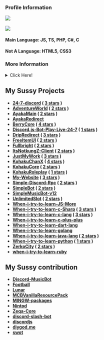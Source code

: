 <h3><b>Profile Information</b></h3>
    <a href="https://KohakuChan.my.to">
        <img src="https://count.getloli.com/get/@MelidaZ?theme=moebooru" />
    </a>
    <br>
    <br>
    <a href="https://KohakuChan.my.to">
        <img src="https://discord.c99.nl/widget/theme-1/568093374662311956.png"></a>
    </a>

#### Main Language: JS, TS, PHP, C#, C
#### Not A Language: HTML5, CSS3

### More Information
<details>
  <summary>Click Here!</summary>
<div align="left">
    <h3><b>Github Stats<b></h3>
    <a href="https://KohakuChan.my.to">
        <img
            src="https://github-readme-stats.vercel.app/api?username=MelidaZ&include_all_commits=true&count_private=true&theme=react" />
    </a>
    <br>
    <br>
    <h3><b>My Tops Languages<b></h3>
    <a href="https://KohakuChan.my.to">
        <img src="https://github-readme-stats.vercel.app/api/top-langs/?username=MelidaZ&layout=compact&theme=react" />
    </a>
    <br>
    <br>
    <h3><b>My Streak<b></h3>
    <a href="https://KohakuChan.my.to">
        <img src="https://github-readme-streak-stats.herokuapp.com/?user=MelidaZ&theme=dark" />
    </a>
    <br>
    <br>
    <h3><b>My Graph<b></h3>
    <a href="https://KohakuChan.my.to">
        <img src="https://activity-graph.herokuapp.com/graph?username=MelidaZ&theme=github" />
    </a>
    <br>
    <br>
    <h3><b>My Trophys<b></h3>
    <a href="https://KohakuChan.my.to">
        <img src="https://github-profile-trophy.vercel.app/?username=MelidaZ&theme=discord" />
    </a>
    <br>
    <br>
</div>
</details>
        
<!-- profile update: hello -->
## My Sussy Projects
- [24-7-discord](https://github.com/KohakuChanX/24-7-discord) ( [3 stars](https://github.com/KohakuChanX/24-7-discord/stargazers) )
- [AdventureWorld](https://github.com/KohakuChanX/AdventureWorld) ( [2 stars](https://github.com/KohakuChanX/AdventureWorld/stargazers) )
- [AyakaMain](https://github.com/KohakuChanX/AyakaMain) ( [2 stars](https://github.com/KohakuChanX/AyakaMain/stargazers) )
- [AyakaRedirect](https://github.com/KohakuChanX/AyakaRedirect)
- [BerryCore](https://github.com/KohakuChanX/BerryCore) ( [4 stars](https://github.com/KohakuChanX/BerryCore/stargazers) )
- [Discord.js-Bot-Play-Live-24-7](https://github.com/KohakuChanX/Discord.js-Bot-Play-Live-24-7) ( [1 stars](https://github.com/KohakuChanX/Discord.js-Bot-Play-Live-24-7/stargazers) )
- [DripRedirect](https://github.com/KohakuChanX/DripRedirect) ( [3 stars](https://github.com/KohakuChanX/DripRedirect/stargazers) )
- [FreeItemUI](https://github.com/KohakuChanX/FreeItemUI) ( [2 stars](https://github.com/KohakuChanX/FreeItemUI/stargazers) )
- [Fullbright](https://github.com/KohakuChanX/Fullbright) ( [2 stars](https://github.com/KohakuChanX/Fullbright/stargazers) )
- [ItsNotkungZ-Client](https://github.com/KohakuChanX/ItsNotkungZ-Client) ( [2 stars](https://github.com/KohakuChanX/ItsNotkungZ-Client/stargazers) )
- [JustMyWork](https://github.com/KohakuChanX/JustMyWork) ( [3 stars](https://github.com/KohakuChanX/JustMyWork/stargazers) )
- [KohakuChanX](https://github.com/KohakuChanX/KohakuChanX) ( [4 stars](https://github.com/KohakuChanX/KohakuChanX/stargazers) )
- [KohakuCore](https://github.com/KohakuChanX/KohakuCore) ( [2 stars](https://github.com/KohakuChanX/KohakuCore/stargazers) )
- [KohakuRoleplay](https://github.com/KohakuChanX/KohakuRoleplay) ( [1 stars](https://github.com/KohakuChanX/KohakuRoleplay/stargazers) )
- [My-Website](https://github.com/KohakuChanX/My-Website) ( [3 stars](https://github.com/KohakuChanX/My-Website/stargazers) )
- [Simple-Discord-Rpc](https://github.com/KohakuChanX/Simple-Discord-Rpc) ( [2 stars](https://github.com/KohakuChanX/Simple-Discord-Rpc/stargazers) )
- [SimpleBot](https://github.com/KohakuChanX/SimpleBot) ( [2 stars](https://github.com/KohakuChanX/SimpleBot/stargazers) )
- [SimpleMusicBot-v12](https://github.com/KohakuChanX/SimpleMusicBot-v12)
- [UnlimitedSlot](https://github.com/KohakuChanX/UnlimitedSlot) ( [2 stars](https://github.com/KohakuChanX/UnlimitedSlot/stargazers) )
- [When-i-try-to-learn-JS-More](https://github.com/KohakuChanX/When-i-try-to-learn-JS-More)
- [When-i-try-to-learn-c-Sharp](https://github.com/KohakuChanX/When-i-try-to-learn-c-Sharp) ( [3 stars](https://github.com/KohakuChanX/When-i-try-to-learn-c-Sharp/stargazers) )
- [When-i-try-to-learn-c-lang](https://github.com/KohakuChanX/When-i-try-to-learn-c-lang) ( [3 stars](https://github.com/KohakuChanX/When-i-try-to-learn-c-lang/stargazers) )
- [When-i-try-to-learn-c-plus-plus](https://github.com/KohakuChanX/When-i-try-to-learn-c-plus-plus)
- [When-i-try-to-learn-dart-lang](https://github.com/KohakuChanX/When-i-try-to-learn-dart-lang)
- [When-i-try-to-learn-golang](https://github.com/KohakuChanX/When-i-try-to-learn-golang)
- [When-i-try-to-learn-java-lang](https://github.com/KohakuChanX/When-i-try-to-learn-java-lang) ( [2 stars](https://github.com/KohakuChanX/When-i-try-to-learn-java-lang/stargazers) )
- [When-i-try-to-learn-python](https://github.com/KohakuChanX/When-i-try-to-learn-python) ( [1 stars](https://github.com/KohakuChanX/When-i-try-to-learn-python/stargazers) )
- [ZerkoCity](https://github.com/KohakuChanX/ZerkoCity) ( [2 stars](https://github.com/KohakuChanX/ZerkoCity/stargazers) )
- [when-i-try-to-learn-ruby](https://github.com/KohakuChanX/when-i-try-to-learn-ruby)

## My Sussy contribution
- [Discord-MusicBot](https://github.com/KohakuChanX/Discord-MusicBot)
- [Football](https://github.com/KohakuChanX/Football)
- [Lunar](https://github.com/KohakuChanX/Lunar)
- [MCBVanillaResourcePack](https://github.com/KohakuChanX/MCBVanillaResourcePack)
- [MINGW-packages](https://github.com/KohakuChanX/MINGW-packages)
- [Nintod](https://github.com/KohakuChanX/Nintod)
- [Zeqa-Core](https://github.com/KohakuChanX/Zeqa-Core)
- [discord-slash-bot](https://github.com/KohakuChanX/discord-slash-bot)
- [discordjs](https://github.com/KohakuChanX/discordjs)
- [diygod.me](https://github.com/KohakuChanX/diygod.me)
- [swot](https://github.com/KohakuChanX/swot)
<!-- profile update: bye -->
